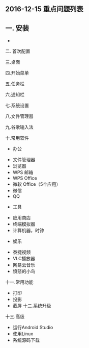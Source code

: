 ## 2016-12-15 重点问题列表

一. 安装  
- 
- 

二. 首次配置


三.桌面


四.开始菜单


五.任务栏

六.通知栏


七.系统设置


八.文件管理器

九.谷歌输入法

十.常用软件
* 办公
 - 文件管理器
 - 浏览器
 - WPS 邮箱
 - WPS Office
 - 微软 Office（5个应用）
 - 微信
 - QQ

* 工具
 - 应用商店
 - 终端模拟器
 - 计算机器，时钟

* 娱乐
 - 泰捷视频
 - VLC播放器
 - 网易云音乐
 - 愤怒的小鸟

十一.常用功能
- 打印
- 投影
- 截屏
十二.系统升级

十三.高级
 - 运行Android Studio
 - 使用Linux
 - 系统源码下载







